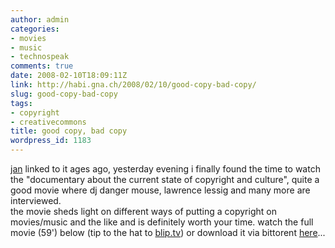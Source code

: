 ```yaml
---
author: admin
categories:
- movies
- music
- technospeak
comments: true
date: 2008-02-10T18:09:11Z
link: http://habi.gna.ch/2008/02/10/good-copy-bad-copy/
slug: good-copy-bad-copy
tags:
- copyright
- creativecommons
title: good copy, bad copy
wordpress_id: 1183
---
```


[jan](http://pieceoplastic.com/index.php/2994/ruff-linkage-200725/) linked to it ages ago, yesterday evening i finally found the time to watch the "documentary about the current state of copyright and culture", quite a good movie where dj danger mouse, lawrence lessig and many more are interviewed.  
the movie sheds light on different ways of putting a copyright on movies/music and the like and is definitely worth your time. watch the full movie (59') below (tip to the hat to [blip.tv](http://blip.tv)) or download it via bittorent [here](http://www.goodcopybadcopy.net/download)...




